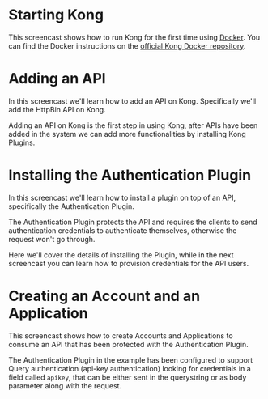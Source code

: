 # Starting Kong

This screencast shows how to run Kong for the first time using [Docker](https://www.docker.com/). You can find the Docker instructions on the [official Kong Docker repository](https://github.com/Mashape/docker-kong).

<script type="text/javascript" src="https://asciinema.org/a/16960.js" id="asciicast-16960" async data-speed="2"></script>

# Adding an API

In this screencast we'll learn how to add an API on Kong. Specifically we'll add the HttpBin API on Kong.

Adding an API on Kong is the first step in using Kong, after APIs have been added in the system we can add more functionalities by installing Kong Plugins.

<script type="text/javascript" src="https://asciinema.org/a/16961.js" id="asciicast-16961" async data-speed="2"></script>

# Installing the Authentication Plugin

In this screencast we'll learn how to install a plugin on top of an API, specifically the Authentication Plugin.

The Authentication Plugin protects the API and requires the clients to send authentication credentials to authenticate themselves, otherwise the request won't go through.

Here we'll cover the details of installing the Plugin, while in the next screencast you can learn how to provision credentials for the API users.

<script type="text/javascript" src="https://asciinema.org/a/16980.js" id="asciicast-16980" async data-speed="2"></script>

# Creating an Account and an Application

This screencast shows how to create Accounts and Applications to consume an API that has been protected with the Authentication Plugin.

The Authentication Plugin in the example has been configured to support Query authentication (api-key authentication) looking for credentials in a field called `apikey`, that can be either sent in the querystring or as body parameter along with the request.

<script type="text/javascript" src="https://asciinema.org/a/16981.js" id="asciicast-16981" async data-speed="2"></script>

